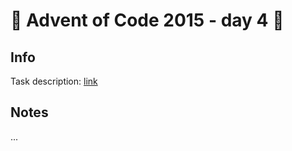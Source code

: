 # 🎄 Advent of Code 2015 - day 4 🎄

## Info

Task description: [link](https://adventofcode.com/2015/day/4)

## Notes

...